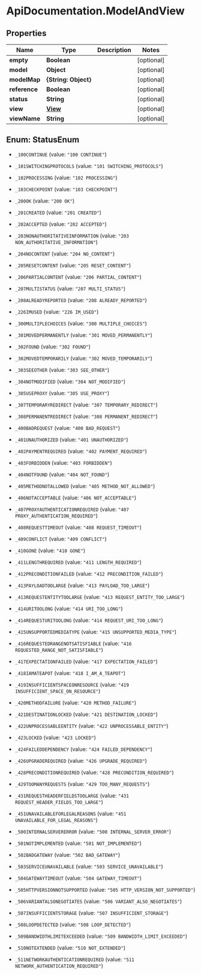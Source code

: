 # ApiDocumentation.ModelAndView

## Properties
Name | Type | Description | Notes
------------ | ------------- | ------------- | -------------
**empty** | **Boolean** |  | [optional] 
**model** | **Object** |  | [optional] 
**modelMap** | **{String: Object}** |  | [optional] 
**reference** | **Boolean** |  | [optional] 
**status** | **String** |  | [optional] 
**view** | [**View**](View.md) |  | [optional] 
**viewName** | **String** |  | [optional] 


<a name="StatusEnum"></a>
## Enum: StatusEnum


* `_100CONTINUE` (value: `"100 CONTINUE"`)

* `_101SWITCHINGPROTOCOLS` (value: `"101 SWITCHING_PROTOCOLS"`)

* `_102PROCESSING` (value: `"102 PROCESSING"`)

* `_103CHECKPOINT` (value: `"103 CHECKPOINT"`)

* `_200OK` (value: `"200 OK"`)

* `_201CREATED` (value: `"201 CREATED"`)

* `_202ACCEPTED` (value: `"202 ACCEPTED"`)

* `_203NONAUTHORITATIVEINFORMATION` (value: `"203 NON_AUTHORITATIVE_INFORMATION"`)

* `_204NOCONTENT` (value: `"204 NO_CONTENT"`)

* `_205RESETCONTENT` (value: `"205 RESET_CONTENT"`)

* `_206PARTIALCONTENT` (value: `"206 PARTIAL_CONTENT"`)

* `_207MULTISTATUS` (value: `"207 MULTI_STATUS"`)

* `_208ALREADYREPORTED` (value: `"208 ALREADY_REPORTED"`)

* `_226IMUSED` (value: `"226 IM_USED"`)

* `_300MULTIPLECHOICES` (value: `"300 MULTIPLE_CHOICES"`)

* `_301MOVEDPERMANENTLY` (value: `"301 MOVED_PERMANENTLY"`)

* `_302FOUND` (value: `"302 FOUND"`)

* `_302MOVEDTEMPORARILY` (value: `"302 MOVED_TEMPORARILY"`)

* `_303SEEOTHER` (value: `"303 SEE_OTHER"`)

* `_304NOTMODIFIED` (value: `"304 NOT_MODIFIED"`)

* `_305USEPROXY` (value: `"305 USE_PROXY"`)

* `_307TEMPORARYREDIRECT` (value: `"307 TEMPORARY_REDIRECT"`)

* `_308PERMANENTREDIRECT` (value: `"308 PERMANENT_REDIRECT"`)

* `_400BADREQUEST` (value: `"400 BAD_REQUEST"`)

* `_401UNAUTHORIZED` (value: `"401 UNAUTHORIZED"`)

* `_402PAYMENTREQUIRED` (value: `"402 PAYMENT_REQUIRED"`)

* `_403FORBIDDEN` (value: `"403 FORBIDDEN"`)

* `_404NOTFOUND` (value: `"404 NOT_FOUND"`)

* `_405METHODNOTALLOWED` (value: `"405 METHOD_NOT_ALLOWED"`)

* `_406NOTACCEPTABLE` (value: `"406 NOT_ACCEPTABLE"`)

* `_407PROXYAUTHENTICATIONREQUIRED` (value: `"407 PROXY_AUTHENTICATION_REQUIRED"`)

* `_408REQUESTTIMEOUT` (value: `"408 REQUEST_TIMEOUT"`)

* `_409CONFLICT` (value: `"409 CONFLICT"`)

* `_410GONE` (value: `"410 GONE"`)

* `_411LENGTHREQUIRED` (value: `"411 LENGTH_REQUIRED"`)

* `_412PRECONDITIONFAILED` (value: `"412 PRECONDITION_FAILED"`)

* `_413PAYLOADTOOLARGE` (value: `"413 PAYLOAD_TOO_LARGE"`)

* `_413REQUESTENTITYTOOLARGE` (value: `"413 REQUEST_ENTITY_TOO_LARGE"`)

* `_414URITOOLONG` (value: `"414 URI_TOO_LONG"`)

* `_414REQUESTURITOOLONG` (value: `"414 REQUEST_URI_TOO_LONG"`)

* `_415UNSUPPORTEDMEDIATYPE` (value: `"415 UNSUPPORTED_MEDIA_TYPE"`)

* `_416REQUESTEDRANGENOTSATISFIABLE` (value: `"416 REQUESTED_RANGE_NOT_SATISFIABLE"`)

* `_417EXPECTATIONFAILED` (value: `"417 EXPECTATION_FAILED"`)

* `_418IAMATEAPOT` (value: `"418 I_AM_A_TEAPOT"`)

* `_419INSUFFICIENTSPACEONRESOURCE` (value: `"419 INSUFFICIENT_SPACE_ON_RESOURCE"`)

* `_420METHODFAILURE` (value: `"420 METHOD_FAILURE"`)

* `_421DESTINATIONLOCKED` (value: `"421 DESTINATION_LOCKED"`)

* `_422UNPROCESSABLEENTITY` (value: `"422 UNPROCESSABLE_ENTITY"`)

* `_423LOCKED` (value: `"423 LOCKED"`)

* `_424FAILEDDEPENDENCY` (value: `"424 FAILED_DEPENDENCY"`)

* `_426UPGRADEREQUIRED` (value: `"426 UPGRADE_REQUIRED"`)

* `_428PRECONDITIONREQUIRED` (value: `"428 PRECONDITION_REQUIRED"`)

* `_429TOOMANYREQUESTS` (value: `"429 TOO_MANY_REQUESTS"`)

* `_431REQUESTHEADERFIELDSTOOLARGE` (value: `"431 REQUEST_HEADER_FIELDS_TOO_LARGE"`)

* `_451UNAVAILABLEFORLEGALREASONS` (value: `"451 UNAVAILABLE_FOR_LEGAL_REASONS"`)

* `_500INTERNALSERVERERROR` (value: `"500 INTERNAL_SERVER_ERROR"`)

* `_501NOTIMPLEMENTED` (value: `"501 NOT_IMPLEMENTED"`)

* `_502BADGATEWAY` (value: `"502 BAD_GATEWAY"`)

* `_503SERVICEUNAVAILABLE` (value: `"503 SERVICE_UNAVAILABLE"`)

* `_504GATEWAYTIMEOUT` (value: `"504 GATEWAY_TIMEOUT"`)

* `_505HTTPVERSIONNOTSUPPORTED` (value: `"505 HTTP_VERSION_NOT_SUPPORTED"`)

* `_506VARIANTALSONEGOTIATES` (value: `"506 VARIANT_ALSO_NEGOTIATES"`)

* `_507INSUFFICIENTSTORAGE` (value: `"507 INSUFFICIENT_STORAGE"`)

* `_508LOOPDETECTED` (value: `"508 LOOP_DETECTED"`)

* `_509BANDWIDTHLIMITEXCEEDED` (value: `"509 BANDWIDTH_LIMIT_EXCEEDED"`)

* `_510NOTEXTENDED` (value: `"510 NOT_EXTENDED"`)

* `_511NETWORKAUTHENTICATIONREQUIRED` (value: `"511 NETWORK_AUTHENTICATION_REQUIRED"`)




